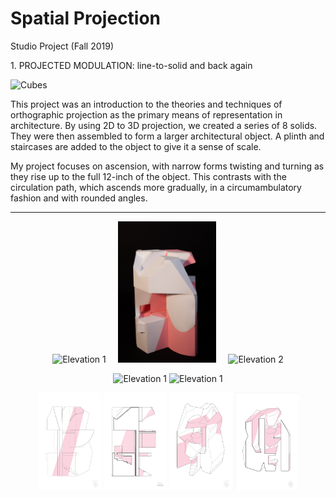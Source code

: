 # Spatial Projection
<p>Studio Project (Fall 2019)</p>
	
<p> 1. PROJECTED MODULATION: line-to-solid and back again </p>
	
<p><img src="" alt="Cubes" />
	
<p> This project was an introduction to the theories and techniques of orthographic projection as the primary means of representation in architecture. By using 2D to 3D projection, we created a series of 8 solids. They were then assembled to form a larger architectural object. A plinth and staircases are added to the object to give it a sense of scale. <br>

My project focuses on ascension, with narrow forms twisting and turning as they rise up to the full 12-inch of the object. This contrasts with the circulation path, which ascends more gradually, in a circumambulatory fashion and with rounded angles.

 ***
 
<p align=center>
  <img src="../images/11a/cover.jpg" alt="Elevation 1" width="30%" />
  &nbsp;
  &nbsp;
  <img src="../images/11a/IMG_1782.jpg" alt="Elevation 1" width="31%" />
  &nbsp;
  &nbsp;
  <img src="../images/11a/IMG_1806.jpg" alt="Elevation 2" width="30%" /> 
</p>

<p align=center>
  <img src="../images/11a/IMG_1780.jpg" alt="Elevation 1" width="45%" />
  <img src="../images/11a/IMG_1788.jpg" alt="Elevation 1" width="20%" />
</p>

<p align=center>
  <img src="../images/11a/altcover.jpg" alt="Elevation 1" width="20%" />
  <img src="../images/11a/Artboard 9-100.jpg" alt="Elevation 1" width="20%" />
  <img src="../images/11a/Artboard 10-100.jpg" alt="Elevation 1" width="20%" />
  <img src="../images/11a/Artboard 11-100.jpg" alt="Elevation 1" width="20%" />
</p>
